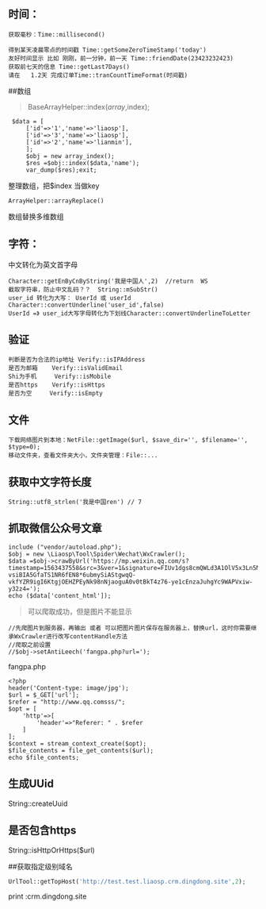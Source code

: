 ## 时间：

```
获取毫秒：Time::millisecond()

得到某天凌晨零点的时间戳 Time::getSomeZeroTimeStamp('today')
友好时间显示 比如 刚刚，前一分钟，前一天 Time::friendDate(23423232423)
获取前七天的信息 Time::getLast7Days()
请在   1.2天 完成订单Time::tranCountTimeFormat(时间戳)
```
##数组
>BaseArrayHelper::index($array,$index);
```
 $data = [
     ['id'=>'1','name'=>'liaosp'],
     ['id'=>'3','name'=>'liaosp'],
     ['id'=>'2','name'=>'lianmin'],
     ];
     $obj = new array_index();
     $res =$obj::index($data,'name');
     var_dump($res);exit;
``` 
整理数组，把$index 当做key

```
ArrayHelper::arrayReplace()
```
数组替换多维数组


## 字符：

中文转化为英文首字母
```
Character::getEnByCnByString('我是中国人',2)  //return  WS
截取字符串，防止中文乱码？？  String::mSubStr()
user_id 转化为大写： UserId 或 userId  Character::convertUnderline('user_id',false)
UserId =》 user_id大写字母转化为下划线Character::convertUnderlineToLetter
```
## 验证
```
判断是否为合法的ip地址 Verify::isIPAddress
是否为邮箱    Verify::isValidEmail
Shi为手机     Verify::isMobile
是否https    Verify::isHttps
是否为空     Verify::isEmpty
```
## 文件
```
下载网络图片到本地：NetFile::getImage($url, $save_dir='', $filename='', $type=0);
移动文件夹，查看文件夹大小，文件夹管理：File::...
```
## 获取中文字符长度
```
String::utf8_strlen('我是中国ren') // 7
```
## 抓取微信公众号文章

```
include ("vendor/autoload.php");
$obj = new \Liaosp\Tool\Spider\Wechat\WxCrawler();
$data =$obj->crawByUrl('https://mp.weixin.qq.com/s?timestamp=1563437558&src=3&ver=1&signature=FIUv1dgs8cmQWLd3A1OlV5x3Ln5Nmz8b5zOQw9*WuwQdXmJolSxfDZku2UW6-vsiBIA5GfaTS1NR6fEN8*6ubmySiAStgwqQ-vkfYZR9igI6KtgjOEHZPEyNk98nNjaoguA0v0tBkT4z76-ye1cEnzaJuhgYc9WAPVxiw-y32z4=');
echo ($data['content_html']);
```
>可以爬取成功，但是图片不能显示
```
//先爬图片到服务器，再输出 或者 可以把图片图片保存在服务器上，替换url，这时你需要继承WxCrawler进行改写contentHandle方法
//爬取之前设置
//$obj->setAntiLeech('fangpa.php?url=');
```
fangpa.php
```
<?php
header('Content-type: image/jpg');
$url = $_GET['url'];
$refer = "http://www.qq.comsss/";
$opt = [
    'http'=>[
        'header'=>"Referer: " . $refer
    ]
];
$context = stream_context_create($opt);
$file_contents = file_get_contents($url);
echo $file_contents;
```

## 生成UUid
String::createUuid


## 是否包含https
String::isHttpOrHttps($url)


##获取指定级别域名

```php
UrlTool::getTopHost('http://test.test.liaosp.crm.dingdong.site',2);
```
print :crm.dingdong.site




